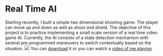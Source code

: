 # Real Time AI
Starting recently, I built a simple two dimensional shooting game. The player can move up and down as well as shoot and shield. The objective of this project is to practice implementing a small scale version of a real time video game AI. Currently, the AI consists of a state detection mechanism with several pre-programmed maneuvers to switch contextually based on the situation.
![](http://www.maxknutsen.com/images/img_2.png?raw=true)
You can [download](https://github.com/mknutsen/ShootingGameAI/releases/download/v1.0/RealTimeAIMaxKnutsen.jar) it or you can watch a [video of me playing](https://youtu.be/eszOgim2u9g).

